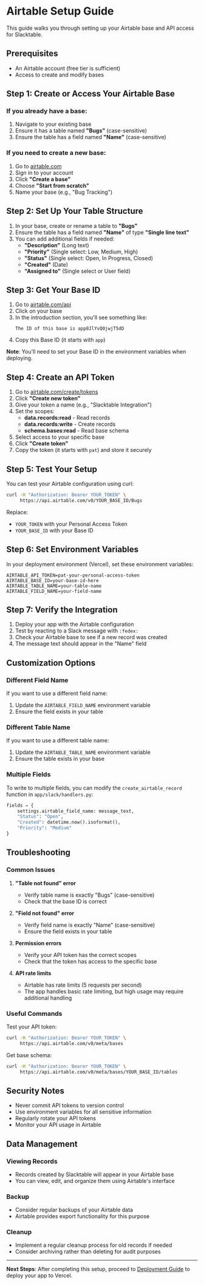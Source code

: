 # Airtable Setup Guide

This guide walks you through setting up your Airtable base and API access for Slacktable.

## Prerequisites

- An Airtable account (free tier is sufficient)
- Access to create and modify bases

## Step 1: Create or Access Your Airtable Base

### If you already have a base:
1. Navigate to your existing base
2. Ensure it has a table named **"Bugs"** (case-sensitive)
3. Ensure the table has a field named **"Name"** (case-sensitive)

### If you need to create a new base:
1. Go to [airtable.com](https://airtable.com)
2. Sign in to your account
3. Click **"Create a base"**
4. Choose **"Start from scratch"**
5. Name your base (e.g., "Bug Tracking")

## Step 2: Set Up Your Table Structure

1. In your base, create or rename a table to **"Bugs"**
2. Ensure the table has a field named **"Name"** of type **"Single line text"**
3. You can add additional fields if needed:
   - **"Description"** (Long text)
   - **"Priority"** (Single select: Low, Medium, High)
   - **"Status"** (Single select: Open, In Progress, Closed)
   - **"Created"** (Date)
   - **"Assigned to"** (Single select or User field)

## Step 3: Get Your Base ID

1. Go to [airtable.com/api](https://airtable.com/api)
2. Click on your base
3. In the introduction section, you'll see something like:
   ```
   The ID of this base is app8JlYvQ0jwjT5dD
   ```
4. Copy this Base ID (it starts with `app`)

**Note**: You'll need to set your Base ID in the environment variables when deploying.

## Step 4: Create an API Token

1. Go to [airtable.com/create/tokens](https://airtable.com/create/tokens)
2. Click **"Create new token"**
3. Give your token a name (e.g., "Slacktable Integration")
4. Set the scopes:
   - **data.records:read** - Read records
   - **data.records:write** - Create records
   - **schema.bases:read** - Read base schema
5. Select access to your specific base
6. Click **"Create token"**
7. Copy the token (it starts with `pat`) and store it securely

## Step 5: Test Your Setup

You can test your Airtable configuration using curl:

```bash
curl -H "Authorization: Bearer YOUR_TOKEN" \
     https://api.airtable.com/v0/YOUR_BASE_ID/Bugs
```

Replace:
- `YOUR_TOKEN` with your Personal Access Token
- `YOUR_BASE_ID` with your Base ID

## Step 6: Set Environment Variables

In your deployment environment (Vercel), set these environment variables:

```env
AIRTABLE_API_TOKEN=pat-your-personal-access-token
AIRTABLE_BASE_ID=your-base-id-here
AIRTABLE_TABLE_NAME=your-table-name
AIRTABLE_FIELD_NAME=your-field-name
```

## Step 7: Verify the Integration

1. Deploy your app with the Airtable configuration
2. Test by reacting to a Slack message with `:fedex:`
3. Check your Airtable base to see if a new record was created
4. The message text should appear in the "Name" field

## Customization Options

### Different Field Name
If you want to use a different field name:
1. Update the `AIRTABLE_FIELD_NAME` environment variable
2. Ensure the field exists in your table

### Different Table Name
If you want to use a different table name:
1. Update the `AIRTABLE_TABLE_NAME` environment variable
2. Ensure the table exists in your base

### Multiple Fields
To write to multiple fields, you can modify the `create_airtable_record` function in `app/slack/handlers.py`:

```python
fields = {
    settings.airtable_field_name: message_text,
    "Status": "Open",
    "Created": datetime.now().isoformat(),
    "Priority": "Medium"
}
```

## Troubleshooting

### Common Issues

1. **"Table not found" error**
   - Verify table name is exactly "Bugs" (case-sensitive)
   - Check that the base ID is correct

2. **"Field not found" error**
   - Verify field name is exactly "Name" (case-sensitive)
   - Ensure the field exists in your table

3. **Permission errors**
   - Verify your API token has the correct scopes
   - Check that the token has access to the specific base

4. **API rate limits**
   - Airtable has rate limits (5 requests per second)
   - The app handles basic rate limiting, but high usage may require additional handling

### Useful Commands

Test your API token:
```bash
curl -H "Authorization: Bearer YOUR_TOKEN" \
     https://api.airtable.com/v0/meta/bases
```

Get base schema:
```bash
curl -H "Authorization: Bearer YOUR_TOKEN" \
     https://api.airtable.com/v0/meta/bases/YOUR_BASE_ID/tables
```

## Security Notes

- Never commit API tokens to version control
- Use environment variables for all sensitive information
- Regularly rotate your API tokens
- Monitor your API usage in Airtable

## Data Management

### Viewing Records
- Records created by Slacktable will appear in your Airtable base
- You can view, edit, and organize them using Airtable's interface

### Backup
- Consider regular backups of your Airtable data
- Airtable provides export functionality for this purpose

### Cleanup
- Implement a regular cleanup process for old records if needed
- Consider archiving rather than deleting for audit purposes

---

**Next Steps**: After completing this setup, proceed to [Deployment Guide](deployment.md) to deploy your app to Vercel.
